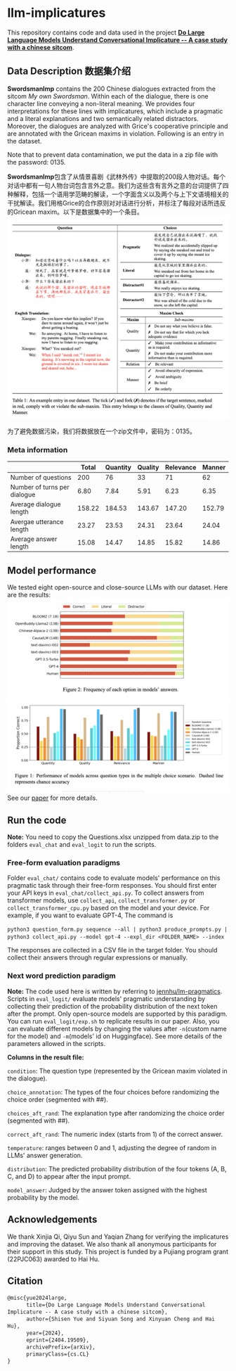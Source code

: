 # llm-implicatures
This repository contains code and data used in the project **[Do Large Language Models Understand Conversational Implicature -- A case study with a chinese sitcom](https://arxiv.org/abs/2404.19509)**.

## Data Description 数据集介绍
**SwordsmanImp** contains the 200 Chinese dialogues extracted from the sitcom *My own Swordsman*. Within each of the dialogue, there is one character line conveying a non-literal meaning. We provides four interpretations for these lines with implicatures, which include a pragmatic and a literal explanations and two semantically related distractors. Moreover, the dialogues are analyzed with Grice's cooperative principle and are annotated with the Gricean maxims in violation. Following is an entry in the dataset.

Note that to prevent data contamination, we put the data in a zip file with the password: 0135.

**SwordsmanImp**包含了从情景喜剧《武林外传》中提取的200段人物对话。每个对话中都有一句人物台词包含言外之意。我们为这些含有言外之意的台词提供了四种解释，包括一个语用学范畴的解读，一个字面含义以及两个与上下文语境相关的干扰解读。我们用格Grice的合作原则对对话进行分析，并标注了每段对话所违反的Gricean maxim。以下是数据集中的一个条目。
![](graph/data_eg.png)

为了避免数据污染，我们将数据放在一个zip文件中，密码为：0135。

### Meta information
|   |Total|Quantity|Quality|Relevance|Manner|
|----|----|----|-----|----|----|
|Number of questions|200|76|33|71|62|
|Number of turns per dialogue|6.80|7.84|5.91|6.23|6.35|
|Average dialogue length|158.22|184.53|143.67|147.20|152.79|
|Avergae utterance length|23.27|23.53|24.31|23.64|24.04|
|Average answer length| 15.08|14.47|14.85|15.82|14.86|

## Model performance
We tested eight open-source and close-source LLMs with our dataset. Here are the results:
![](graph/by_choice.png)
![](graph/by_maxim.png)
See our [paper](https://arxiv.org/abs/2404.19509) for more details.

## Run the code
**Note:** You need to copy the Questions.xlsx unzipped from data.zip to the folders ```eval_chat``` and ```eval_logit``` to run the scripts.

### Free-form evaluation paradigms
Folder ```eval_chat/``` contains code to evaluate models' performance on this pragmatic task through their free-form responses. You should first enter your API keys in ```eval_chat/collect_api.py```. To collect answers from transformer models, use ```collect_api```, ```collect_transformer.py``` or ```collect_transformer_cpu.py``` based on the model and your device. For example, if you want to evaluate GPT-4, The command is

```python3 question_form.py sequence --all | python3 produce_prompts.py | python3 collect_api.py --model gpt-4 --expl_dir <FOLDER_NAME> --index```

The responses are collected in a CSV file in the target folder. You should collect their answers through regular expressions or manually. 

### Next word prediction paradigm
**Note:** The code used here is written by referring to [jennhu/lm-pragmatics](https://github.com/jennhu/lm-pragmatics).
Scripts in ```eval_logit/```  evaluate models' pragmatic understanding by collecting their prediction of the probability distribution of the next token after the prompt. Only open-source models are supported by this paradigm. You can run ```eval_logit/exp.sh``` to replicate results in our paper. Also, you can evaluate different models by changing the values after ```-n```(custom name for the model) and ```-m```(models' id on Huggingface). See more details of the parameters allowed in the scripts. 

**Columns in the result file:**

```condition```: The question type (represented by the Gricean maxim violated in the dialogue).

```choice_annotation```: The types of the four choices before randomizing the choice order (segmented with ##).

```choices_aft_rand```: The explanation type after randomizing the choice order (segmented with ##).

```correct_aft_rand```: The numeric index (starts from 1) of the correct answer. 

```temperature```: ranges between 0 and 1, adjusting the degree of random in LLMs' answer generation.

```distribution```: The predicted probability distribution of the four tokens (A, B, C, and D) to appear after the input prompt.

```model_answer```: Judged by the answer token assigned with the highest probability by the model. 

## Acknowledgements
We thank Xinjia Qi, Qiyu Sun and Yaqian Zhang
for verifying the implicatures and improving the
dataset. We also thank all anonymous participants
for their support in this study. This project is
funded by a Pujiang program grant (22PJC063)
awarded to Hai Hu.

## Citation
```
@misc{yue2024large,
      title={Do Large Language Models Understand Conversational Implicature -- A case study with a chinese sitcom}, 
      author={Shisen Yue and Siyuan Song and Xinyuan Cheng and Hai Hu},
      year={2024},
      eprint={2404.19509},
      archivePrefix={arXiv},
      primaryClass={cs.CL}
}
```

